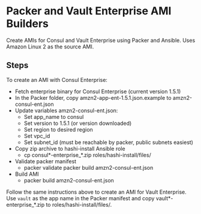 # Packer and Vault Enterprise AMI Builders

Create AMIs for Consul and Vault Enterprise using Packer and Ansible. Uses Amazon Linux 2 as the source AMI.

## Steps

To create an AMI with Consul Enterprise:

* Fetch enterprise binary for Consul Enterprise (current version 1.5.1)
* In the Packer folder, copy amzn2-app-ent-1.5.1.json.example to amzn2-consul-ent.json
* Update variables amzn2-consul-ent.json:
	* Set app_name to consul
	* Set version to 1.5.1 (or version downloaded)
	* Set region to desired region
	* Set vpc_id
	* Set subnet_id (must be reachable by packer, public subnets easiest)
* Copy zip archive to hashi-install Ansible role
	* cp consul*-enterprise_*.zip roles/hashi-install/files/
* Validate packer manifest
	* packer validate packer build amzn2-consul-ent.json
* Build AMI
	* packer build amzn2-consul-ent.json

Follow the same instructions above to create an AMI for Vault Enterprise. Use `vault` as the app name in the Packer manifest and copy vault*-enterprise_*.zip to roles/hashi-install/files/.